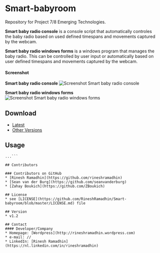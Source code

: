 # Smart-babyroom
 Repository for Project 7/8 Emerging Technologies.

**Smart baby radio console** is a console script that automatically controles the baby radio based on used defined timespans and movements captured by the webcam. 

**Smart baby radio windows forms** is a windows program that manages the baby radio. This can be controlled by user input or automatically based on user defined timespans and movements captured by the webcam.

#### Screenshot

**Smart baby radio console**
![Screenshot Smart baby radio console](https://rineshramadhin.files.wordpress.com/2015/06/smart-baby-radio_console.png "screenshot Smart baby radio console")

**Smart baby radio windows forms**
![Screenshot Smart baby radio windows forms](https://rineshramadhin.files.wordpress.com/2015/06/smart-baby-radio_windows-forms1.png "screenshot Smart baby radio windows forms")

## Download
* [Latest](https://github.com/RineshRamadhin/Smart-babyroom/archive/master.zip)
* [Other Versions](https://github.com/RineshRamadhin/Smart-babyroom/releases)

## Usage
```$ git clone https://github.com/RineshRamadhin/smart-babyroom.git
...```

## Contributors

### Contributors on GitHub
* [Rinesh Ramadhin](https://github.com/rineshramadhin)
* [Sean van der Burg](https://github.com/seanvanderburg)
* [Zahay Boukich](https://github.com/ZBoukich)

## License 
* see [LICENSE](https://github.com/RineshRamadhin/Smart-babyroom/blob/master/LICENSE.md) file

## Version 
* v1.2

## Contact
#### Developer/Company
* Homepage: [Wordpress](http://rineshramadhin.wordpress.com)
* e-mail: //
* LinkedIn: [Rinesh Ramadhin](https://nl.linkedin.com/in/rineshramadhin)
